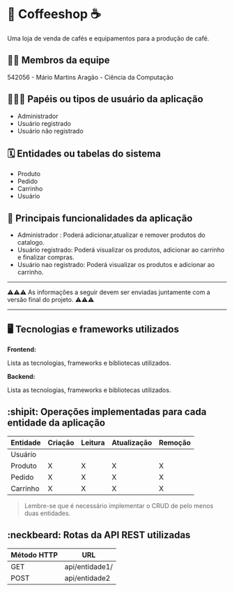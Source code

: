 # :checkered_flag: Coffeeshop ☕


Uma loja de venda de cafés e equipamentos para a produção de café.

## :technologist: Membros da equipe

542056 - Mário Martins Aragão - Ciência da Computação

## :people_holding_hands: Papéis ou tipos de usuário da aplicação

- Administrador
- Usuário registrado
- Usuário não registrado

## :spiral_calendar: Entidades ou tabelas do sistema

- Produto
- Pedido
- Carrinho
- Usuário

## :triangular_flag_on_post:	 Principais funcionalidades da aplicação

- Administrador : Poderá adicionar,atualizar e remover produtos do catalogo.
- Usuário registrado: Poderá visualizar os produtos, adicionar ao carrinho e finalizar compras.
- Usuário nao registrado: Poderá visualizar os produtos e adicionar ao carrinho.


----

:warning::warning::warning: As informações a seguir devem ser enviadas juntamente com a versão final do projeto. :warning::warning::warning:


----

## :desktop_computer: Tecnologias e frameworks utilizados

**Frontend:**

Lista as tecnologias, frameworks e bibliotecas utilizados.

**Backend:**

Lista as tecnologias, frameworks e bibliotecas utilizados.


## :shipit: Operações implementadas para cada entidade da aplicação


| Entidade| Criação | Leitura | Atualização | Remoção |
| --- | --- | --- | --- | --- |
| Usuário|  |    |  |  |
| Produto | X |  X  | X | X |
| Pedido | X |  X  |  X | X |
| Carrinho | X |  X  | X | X |

> Lembre-se que é necessário implementar o CRUD de pelo menos duas entidades.

## :neckbeard: Rotas da API REST utilizadas

| Método HTTP | URL |
| --- | --- |
| GET | api/entidade1/|
| POST | api/entidade2 |
